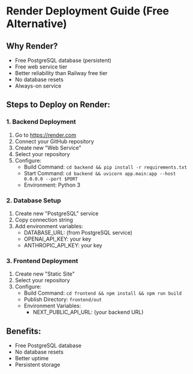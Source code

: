 # Render Deployment Guide (Free Alternative)

## Why Render?
- Free PostgreSQL database (persistent)
- Free web service tier
- Better reliability than Railway free tier
- No database resets
- Always-on service

## Steps to Deploy on Render:

### 1. Backend Deployment
1. Go to https://render.com
2. Connect your GitHub repository
3. Create new "Web Service"
4. Select your repository
5. Configure:
   - Build Command: `cd backend && pip install -r requirements.txt`
   - Start Command: `cd backend && uvicorn app.main:app --host 0.0.0.0 --port $PORT`
   - Environment: Python 3

### 2. Database Setup
1. Create new "PostgreSQL" service
2. Copy connection string
3. Add environment variables:
   - DATABASE_URL: (from PostgreSQL service)
   - OPENAI_API_KEY: your key
   - ANTHROPIC_API_KEY: your key

### 3. Frontend Deployment
1. Create new "Static Site"
2. Select your repository
3. Configure:
   - Build Command: `cd frontend && npm install && npm run build`
   - Publish Directory: `frontend/out`
   - Environment Variables:
     - NEXT_PUBLIC_API_URL: (your backend URL)

## Benefits:
- Free PostgreSQL database
- No database resets
- Better uptime
- Persistent storage

